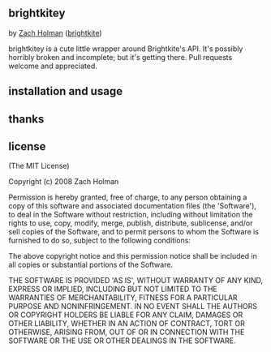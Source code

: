 ## brightkitey

by [Zach Holman](http://zachholman.com) ([brightkite](http://brightkite.com/people/holman))

brightkitey is a cute little wrapper around Brightkite's API. It's possibly horribly broken and incomplete; but it's getting there. Pull requests welcome and appreciated.

## installation and usage
  
## thanks

## license

(The MIT License)

Copyright (c) 2008 Zach Holman

Permission is hereby granted, free of charge, to any person obtaining
a copy of this software and associated documentation files (the
'Software'), to deal in the Software without restriction, including
without limitation the rights to use, copy, modify, merge, publish,
distribute, sublicense, and/or sell copies of the Software, and to
permit persons to whom the Software is furnished to do so, subject to
the following conditions:

The above copyright notice and this permission notice shall be
included in all copies or substantial portions of the Software.

THE SOFTWARE IS PROVIDED 'AS IS', WITHOUT WARRANTY OF ANY KIND,
EXPRESS OR IMPLIED, INCLUDING BUT NOT LIMITED TO THE WARRANTIES OF
MERCHANTABILITY, FITNESS FOR A PARTICULAR PURPOSE AND NONINFRINGEMENT.
IN NO EVENT SHALL THE AUTHORS OR COPYRIGHT HOLDERS BE LIABLE FOR ANY
CLAIM, DAMAGES OR OTHER LIABILITY, WHETHER IN AN ACTION OF CONTRACT,
TORT OR OTHERWISE, ARISING FROM, OUT OF OR IN CONNECTION WITH THE
SOFTWARE OR THE USE OR OTHER DEALINGS IN THE SOFTWARE.
